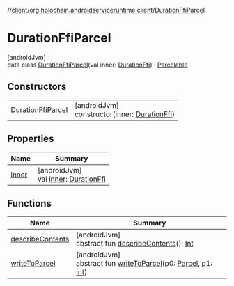 //[client](../../../index.md)/[org.holochain.androidserviceruntime.client](../index.md)/[DurationFfiParcel](index.md)

# DurationFfiParcel

[androidJvm]\
data class [DurationFfiParcel](index.md)(val inner: [DurationFfi](../-duration-ffi/index.md)) : [Parcelable](https://developer.android.com/reference/kotlin/android/os/Parcelable.html)

## Constructors

| | |
|---|---|
| [DurationFfiParcel](-duration-ffi-parcel.md) | [androidJvm]<br>constructor(inner: [DurationFfi](../-duration-ffi/index.md)) |

## Properties

| Name | Summary |
|---|---|
| [inner](inner.md) | [androidJvm]<br>val [inner](inner.md): [DurationFfi](../-duration-ffi/index.md) |

## Functions

| Name | Summary |
|---|---|
| [describeContents](../-runtime-network-config-ffi-parcel/index.md#-1578325224%2FFunctions%2F275946699) | [androidJvm]<br>abstract fun [describeContents](../-runtime-network-config-ffi-parcel/index.md#-1578325224%2FFunctions%2F275946699)(): [Int](https://kotlinlang.org/api/core/kotlin-stdlib/kotlin/-int/index.html) |
| [writeToParcel](../-runtime-network-config-ffi-parcel/index.md#-1754457655%2FFunctions%2F275946699) | [androidJvm]<br>abstract fun [writeToParcel](../-runtime-network-config-ffi-parcel/index.md#-1754457655%2FFunctions%2F275946699)(p0: [Parcel](https://developer.android.com/reference/kotlin/android/os/Parcel.html), p1: [Int](https://kotlinlang.org/api/core/kotlin-stdlib/kotlin/-int/index.html)) |